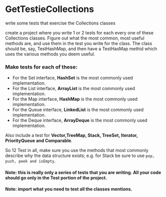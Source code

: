 # GetTestieCollections
write some tests that exercise the Collections classes


create a project where you write 1 or 2 tests for each every one of these Collections classes. Figure out what the most common, most useful methods are, and use them in the test you write for the class.
The class should be, say, TestHashMap, and then have a TestHasMap methid which uses the various methods you deem useful.


### Make tests for each of these:

- For the Set interface, __HashSet__ is the most commonly used implementation.
- For the List interface, __ArrayList__ is the most commonly used implementation.
- For the Map interface, __HashMap__ is the most commonly used implementation.
- For the Queue interface, __LinkedList__ is the most commonly used implementation.
- For the Deque interface, __ArrayDeque__ is the most commonly used implementation.

Also include a test for __Vector,TreeMap, Stack, TreeSet, Iterator, PriorityQueue and Comparable__.

So 12 Test in all, make sure you use the methods that most commonly describe why the data structure exists; e.g. for Stack be sure to use `pop, push, peek and isEmpty`.

#### Note: this is really only a series of tests that you are writing. All your code should go only in the Test portion of the project.

#### Note: import what you need to test all the classes mentions.